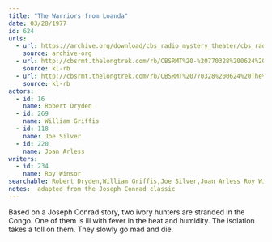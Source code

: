 ```yaml
---
title: "The Warriors from Loanda"
date: 03/28/1977
id: 624
urls: 
  - url: https://archive.org/download/cbs_radio_mystery_theater/cbs_radio_mystery_theater-0601-0650.zip/cbs_radio_mystery_theater-0601-0650%2Fcbsrmt_0624_the_warriors_from_loanda.mp3
    source: archive-org
  - url: http://cbsrmt.thelongtrek.com/rb/CBSRMT%20-%20770328%200624%20The%20Warriors%20From%20Loanda_WLNH-FM_rb.mp3
    source: kl-rb
  - url: http://cbsrmt.thelongtrek.com/rb/CBSRMT%20770328%200624%20The%20Warriors%20From%20Loanda_wbbm_rb.mp3
    source: kl-rb
actors:  
  - id: 16
    name: Robert Dryden  
  - id: 269
    name: William Griffis  
  - id: 118
    name: Joe Silver  
  - id: 220
    name: Joan Arless
writers:  
  - id: 234
    name: Roy Winsor
searchable: Robert Dryden,William Griffis,Joe Silver,Joan Arless Roy Winsor
notes:  adapted from the Joseph Conrad classic
---
```

Based on a Joseph Conrad story, two ivory hunters are stranded in the Congo. One of them is ill with fever in the heat and humidity. The isolation takes a toll on them. They slowly go mad and die.
